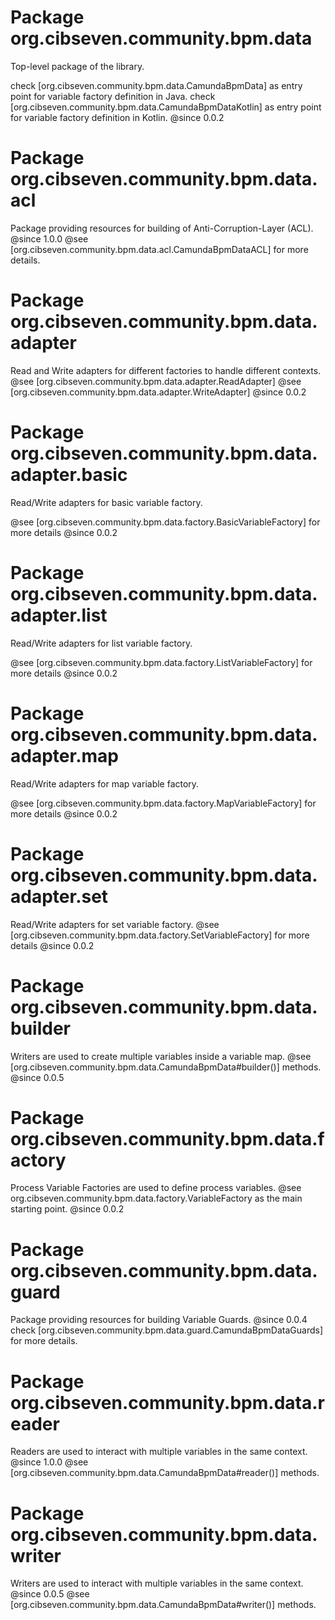 # Package org.cibseven.community.bpm.data

Top-level package of the library.

check [org.cibseven.community.bpm.data.CamundaBpmData] as entry point for variable factory definition in Java.
check [org.cibseven.community.bpm.data.CamundaBpmDataKotlin] as entry point for variable factory definition in Kotlin.
@since 0.0.2

# Package org.cibseven.community.bpm.data.acl

Package providing resources for building of Anti-Corruption-Layer (ACL).
@since 1.0.0
@see [org.cibseven.community.bpm.data.acl.CamundaBpmDataACL] for more details.

# Package org.cibseven.community.bpm.data.adapter

Read and Write adapters for different factories to handle different contexts.
@see [org.cibseven.community.bpm.data.adapter.ReadAdapter]
@see [org.cibseven.community.bpm.data.adapter.WriteAdapter]
@since 0.0.2

# Package org.cibseven.community.bpm.data.adapter.basic

Read/Write adapters for basic variable factory.

@see [org.cibseven.community.bpm.data.factory.BasicVariableFactory] for more details
@since 0.0.2


# Package org.cibseven.community.bpm.data.adapter.list

Read/Write adapters for list variable factory.

@see [org.cibseven.community.bpm.data.factory.ListVariableFactory] for more details
@since 0.0.2

# Package org.cibseven.community.bpm.data.adapter.map

Read/Write adapters for map variable factory.

@see [org.cibseven.community.bpm.data.factory.MapVariableFactory] for more details
@since 0.0.2

# Package org.cibseven.community.bpm.data.adapter.set

Read/Write adapters for set variable factory.
@see [org.cibseven.community.bpm.data.factory.SetVariableFactory] for more details
@since 0.0.2

# Package org.cibseven.community.bpm.data.builder

Writers are used to create multiple variables inside a variable map.
@see [org.cibseven.community.bpm.data.CamundaBpmData#builder()] methods.
@since 0.0.5

# Package org.cibseven.community.bpm.data.factory

Process Variable Factories are used to define process variables.
@see org.cibseven.community.bpm.data.factory.VariableFactory as the main starting point.
@since 0.0.2

# Package org.cibseven.community.bpm.data.guard

Package providing resources for building Variable Guards.
@since 0.0.4
check [org.cibseven.community.bpm.data.guard.CamundaBpmDataGuards] for more details.

# Package org.cibseven.community.bpm.data.reader

Readers are used to interact with multiple variables in the same context.
@since 1.0.0
@see [org.cibseven.community.bpm.data.CamundaBpmData#reader()] methods.

# Package org.cibseven.community.bpm.data.writer

Writers are used to interact with multiple variables in the same context.
@since 0.0.5
@see [org.cibseven.community.bpm.data.CamundaBpmData#writer()] methods.
